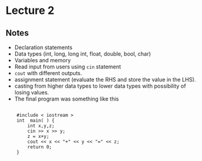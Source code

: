 # Lecture 2

## Notes

- Declaration statements
- Data types (int, long, long int, float, double, bool, char)
- Variables and memory
- Read input from users using `cin` statement
- `cout` with different outputs.
- assignment statement (evaluate the RHS and store the value in the LHS).
- casting from higher data types to lower data types with possibility of losing values.
- The final program was something like this
<section>
  <pre><code data-trim data-noescape>
    #include < iostream >
    int  main( ) {
        int x,y,z;
        cin >> x >> y;
        z = x+y;
        cout << x << "+" << y << "=" << z;
        return 0;
    }
  </code></pre>
</section>
